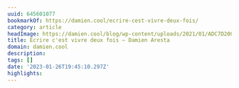 ```yaml
---
uuid: 645601077
bookmarkOf: https://damien.cool/ecrire-cest-vivre-deux-fois/
category: article
headImage: https://damien.cool/blog/wp-content/uploads/2021/01/ADC7D200-5B67-4293-9C11-FF2FBEF366B4-edited.jpg
title: Ecrire c'est vivre deux fois – Damien Aresta
domain: damien.cool
description:
tags: []
date: '2023-01-26T19:45:10.297Z'
highlights:
---
```




